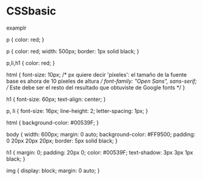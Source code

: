 # CSSbasic
examplr

p {
  color: red;
}


<link href="styles/style.css" rel="stylesheet" type="text/css">


p {
  color: red;
  width: 500px;
  border: 1px solid black;
}

p,li,h1 {
  color: red;
}

<link href="https://fonts.googleapis.com/css2?family=Open+Sans" rel="stylesheet" type="text/css">


html {
  font-size: 10px; /* px quiere decir 'píxeles': el tamaño de la fuente base es ahora de 10 píxeles de altura */
  font-family: "Open Sans", sans-serif; /* Este debe ser el resto del resultado que obtuviste de Google fonts */
}

h1 {
  font-size: 60px;
  text-align: center;
}

p, li {
  font-size: 16px;
  line-height: 2;
  letter-spacing: 1px;
}


html {
  background-color: #00539F;
}


body {
  width: 600px;
  margin: 0 auto;
  background-color: #FF9500;
  padding: 0 20px 20px 20px;
  border: 5px solid black;
}


h1 {
  margin: 0;
  padding: 20px 0;
  color: #00539F;
  text-shadow: 3px 3px 1px black;
}

img {
  display: block;
  margin: 0 auto;
}

